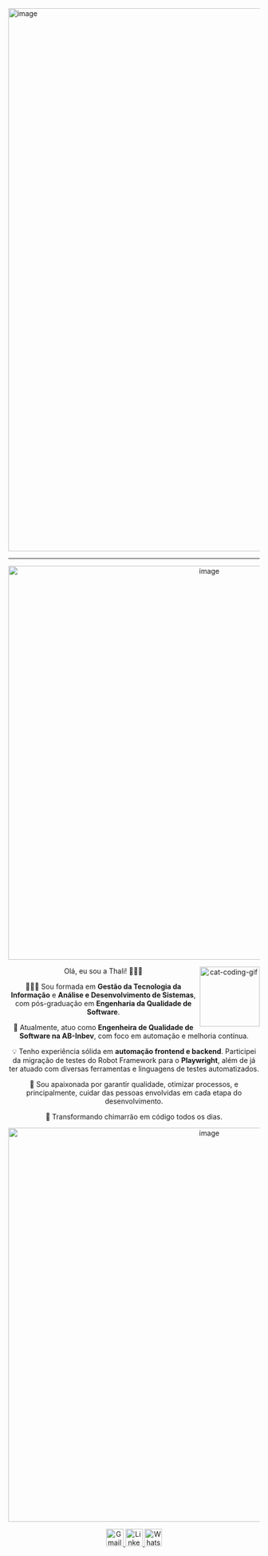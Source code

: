

<img width="1089" alt="image" src="https://github.com/user-attachments/assets/5c7f85b5-d309-4f94-84fc-29e1c5173295" />

---
<p><div align="center">
<img width="790" alt="image" src="https://github.com/user-attachments/assets/cea41d72-6277-442c-bcca-54de08068eab" /><div></p>



<img align="right" alt="cat-coding-gif" src="https://media.giphy.com/media/JIX9t2j0ZTN9S/giphy.gif" width="120" />

Olá, eu sou a Thali! 👩🏻‍💻

👩🏻‍🎓 Sou formada em **Gestão da Tecnologia da Informação** e **Análise e Desenvolvimento de Sistemas**, com pós-graduação em **Engenharia da Qualidade de Software**.

🍺 Atualmente, atuo como **Engenheira de Qualidade de Software na AB-Inbev**, com foco em automação e melhoria contínua.

💡 Tenho experiência sólida em **automação frontend e backend**. Participei da migração de testes do Robot Framework para o **Playwright**, além de já ter atuado com diversas ferramentas e linguagens de testes automatizados.

🧠 Sou apaixonada por garantir qualidade, otimizar processos, e principalmente, cuidar das pessoas envolvidas em cada etapa do desenvolvimento. 

🧉 Transformando chimarrão em código todos os dias.

<p><div align="center">
<img width="790" alt="image" src="https://github.com/user-attachments/assets/3b8d8bf0-53e6-450c-9808-1260188ab2b2" /></p>

<p>
  <a href="mailto:thalitanovodacunha.gti@gmail.com">
    <img src="https://img.shields.io/static/v1?message=Gmail&logo=gmail&label=&color=FF6584&logoColor=white&labelColor=&style=for-the-badge" height="35" alt="Gmail logo" />
  </a> 
  <a href="[https://www.linkedin.com/in/francine-ccruz/](https://www.linkedin.com/in/thalita-novo-da-cunha-ba1667103/)">
    <img src="https://img.shields.io/static/v1?message=LinkedIn&logo=linkedin&label=&color=0077B5&logoColor=white&labelColor=&style=for-the-badge" height="35" alt="LinkedIn logo" />
  </a>
  <a href="https://wa.me/51996865835">
    <img src="https://img.shields.io/static/v1?message=WhatsApp&logo=whatsapp&label=&color=25D366&logoColor=white&labelColor=&style=for-the-badge" height="35" alt="WhatsApp logo" />
  </a></p>
</div>
</div>
